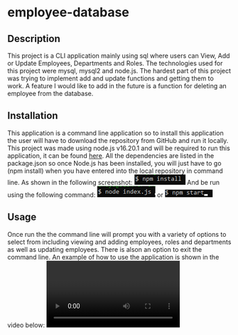 # employee-database

## Description

This project is a CLI application mainly using sql where users can View, Add or Update Employees, Departments and Roles.
The technologies used for this project were mysql, mysql2 and node.js.
The hardest part of this project was trying to implement add and update functions and getting them to work.
A feature I would like to add in the future is a function for deleting an employee from the database.

## Installation

This application is a command line application so to install this application the user will have to download the repository from GitHub and run it locally. This project was made using node.js
v16.20.1 and will be required to run this application, it can be found [here](https://nodejs.org/en/blog/release/v16.20.1).
All the dependencies are listed in the package.json so once Node.js has been installed, you will just have to go (npm install) when you have entered into the local repository in command line.
As shown in the following screenshot:
![npm install command](./assets/images/install.png)
And be run using the following command:
![node index.js command](./assets/images/nodeindex.png)
or
![npm start](./assets/images/npmstart.png)

## Usage

Once run the the command line will prompt you with a variety of options to select from including viewing and adding employees, roles and departments as well as updating employees. There is alson an option to exit the command line. An example of how to use the application is shown in the video below:
![Video Tutorial](./assets/videos/Recording.mp4)
